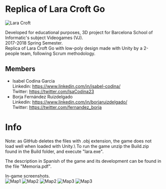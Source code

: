 # Replica of Lara Croft Go
![Lara Croft](https://i.imgur.com/UBMy0I0.png) 

Developed for educational purposes, 3D project for Barcelona School of Informatic's subject Videogames (VJ).\
2017-2018 Spring Semester.\
Replica of Lara Croft Go with low-poly design made with Unity by a 2-people team, following Scrum methodology.

## Members
- Isabel Codina Garcia\
Linkedin: https://www.linkedin.com/in/isabel-codina/ \
Twitter: https://twitter.com/IsaCodina23 
- Borja Fernández Ruizdelgado \
Linkedin: https://www.linkedin.com/in/borjaruizdelgado/ \
Twitter: https://twitter.com/fernandez_borja 


# Info
Note: as GitHub deletes the files with .obj extension, the game does not load well when loaded with Unity.\ To run the game unzip the Build.zip found in the Build folder, and execute "lara.exe". 

The description in Spanish of the game and its development can be found in the file "Memoria.pdf".

In-game screenshots.\
![Map1](https://i.imgur.com/yDeKOH9.png)
![Map2](https://i.imgur.com/jbQQnKH.png)
![Map2](https://i.imgur.com/xl0pF2f.png)
![Map3](https://i.imgur.com/joYjTLg.png)
![Map3](https://i.imgur.com/QJ32xQS.png)
